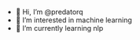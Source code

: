 - 👋 Hi, I’m @predatorq
- 👀 I’m interested in machine learning
- 🌱 I’m currently learning nlp

<!---
predatorq/predatorq is a ✨ special ✨ repository because its `README.md` (this file) appears on your GitHub profile.
You can click the Preview link to take a look at your changes.
--->
